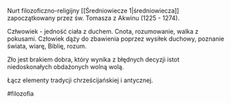 Nurt filozoficzno-religijny [[Średniowiecze 1|średniowiecza]] zapoczątkowany przez św. Tomasza z Akwinu (1225 - 1274).

Człwowiek - jedność ciała z duchem.
Cnota, rozumowanie, walka z pokusami.
Człowiek dąży do zbawienia poprzez wysiłek duchowy, poznanie świata, wiarę, Biblię, rozum.

Zło jest brakiem dobra, który wynika z błędnych decyzji istot niedoskonałych obdażonych wolną wolą.

Łącz elementy tradycji chrześcijańskiej i antycznej.

#filozofia